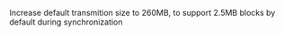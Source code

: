 Increase default transmition size to 260MB, to support 2.5MB blocks by default during synchronization
